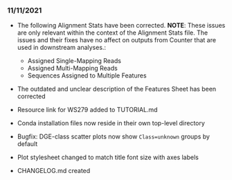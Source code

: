 ### 11/11/2021

- The following Alignment Stats have been corrected. **NOTE**: These issues are only relevant within the context of the Alignment Stats file. The issues and their fixes have no affect on outputs from Counter that are used in downstream analyses.:
  - Assigned Single-Mapping Reads
  - Assigned Multi-Mapping Reads
  - Sequences Assigned to Multiple Features
  
- The outdated and unclear description of the Features Sheet has been corrected
- Resource link for WS279 added to TUTORIAL.md
- Conda installation files now reside in their own top-level directory
- Bugfix: DGE-class scatter plots now show `Class=unknown` groups by default
- Plot stylesheet changed to match title font size with axes labels
- CHANGELOG.md created 